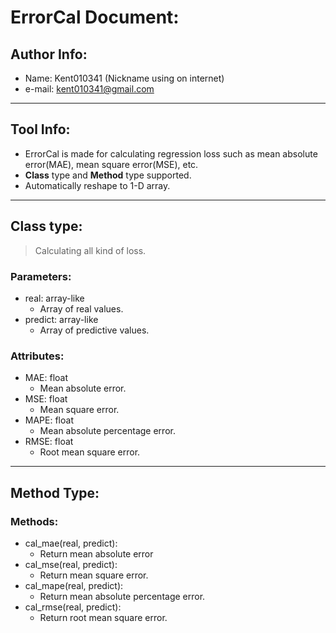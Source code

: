 # ErrorCal Document:

## Author Info: 
* Name: Kent010341 (Nickname using on internet)
* e-mail: kent010341@gmail.com

---
## Tool Info:
* ErrorCal is made for calculating regression loss such as mean absolute error(MAE), mean square error(MSE), etc.
* **Class** type and **Method** type supported.
* Automatically reshape to 1-D array.
---

## Class type:
> Calculating all kind of loss.
### Parameters:
* real: array-like
  * Array of real values.
* predict: array-like
  * Array of predictive values.

### Attributes:
* MAE: float
  * Mean absolute error.
* MSE: float
  * Mean square error.
* MAPE: float
  * Mean absolute percentage error.
* RMSE: float
  * Root mean square error.
---

## Method Type:
### Methods:
* cal_mae(real, predict):
  * Return mean absolute error
* cal_mse(real, predict):
  * Return mean square error.
* cal_mape(real, predict):
  * Return mean absolute percentage error.
* cal_rmse(real, predict):
  * Return root mean square error.
